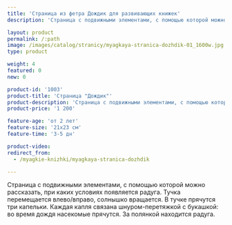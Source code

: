 ```yaml
---
title: 'Страница из фетра Дождик для развивающих книжек'
description: 'Страница с подвижными элементами, с помощью которой можно рассказать, при каких условиях появляется радуга. Тучка  перемещается влево/вправо, в ней прячутся три капельки.'

layout: product
permalink: /:path
image: /images/catalog/stranicy/myagkaya-stranica-dozhdik-01_1600w.jpg
type: product

weight: 4
featured: 0
new: 0

product-id: '1003'
product-title: 'Страница "Дождик"'
product-description: 'Страница с подвижными элементами, с помощью которой можно рассказать, при каких условиях появляется радуга. Тучка  перемещается влево/вправо, солнышко вращается. В тучке прячутся три капельки. Каждая капля связана шнуром-перетяжкой с букашкой: во время дождя насекомые прячутся. За полянкой находится радуга.'
product-price: '1 200'

feature-age: 'от 2 лет'
feature-size: '21х23 см'
feature-time: '3-5 дн'

product-video: 
redirect_from:
  - /myagkie-knizhki/myagkaya-stranica-dozhdik

---
```

Страница с подвижными элементами, с помощью которой можно рассказать, при каких условиях появляется радуга. Тучка  перемещается влево/вправо, солнышко вращается. В тучке прячутся три капельки. Каждая капля связана шнуром-перетяжкой с букашкой: во время дождя насекомые прячутся. За полянкой находится радуга.